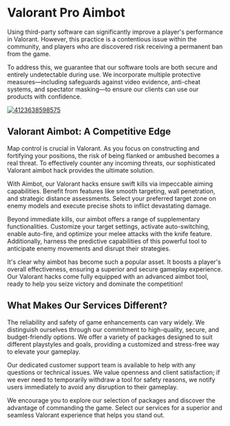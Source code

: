 # Valorant Pro Aimbot 
Using third-party software can significantly improve a player's performance in Valorant. However, this practice is a contentious issue within the community, and players who are discovered risk receiving a permanent ban from the game.

To address this, we guarantee that our software tools are both secure and entirely undetectable during use. We incorporate multiple protective measures—including safeguards against video evidence, anti-cheat systems, and spectator masking—to ensure our clients can use our products with confidence.

[![4123638598575](https://github.com/user-attachments/assets/1ba82ce6-b65b-48d7-a3ec-39059d2678e0)](https://y.gy/vallorant-pro-aimbott)

## Valorant Aimbot: A Competitive Edge

Map control is crucial in Valorant. As you focus on constructing and fortifying your positions, the risk of being flanked or ambushed becomes a real threat. To effectively counter any incoming threats, our sophisticated Valorant aimbot hack provides the ultimate solution.

With Aimbot, our Valorant hacks ensure swift kills via impeccable aiming capabilities. Benefit from features like smooth targeting, wall penetration, and strategic distance assessments. Select your preferred target zone on enemy models and execute precise shots to inflict devastating damage.

Beyond immediate kills, our aimbot offers a range of supplementary functionalities. Customize your target settings, activate auto-switching, enable auto-fire, and optimize your melee attacks with the knife feature. Additionally, harness the predictive capabilities of this powerful tool to anticipate enemy movements and disrupt their strategies.

It's clear why aimbot has become such a popular asset. It boosts a player's overall effectiveness, ensuring a superior and secure gameplay experience. Our Valorant hacks come fully equipped with an advanced aimbot tool, ready to help you seize victory and dominate the competition!
## What Makes Our Services Different?

The reliability and safety of game enhancements can vary widely. We distinguish ourselves through our commitment to high-quality, secure, and budget-friendly options. We offer a variety of packages designed to suit different playstyles and goals, providing a customized and stress-free way to elevate your gameplay.

Our dedicated customer support team is available to help with any questions or technical issues. We value openness and client satisfaction; if we ever need to temporarily withdraw a tool for safety reasons, we notify users immediately to avoid any disruption to their gameplay.

We encourage you to explore our selection of packages and discover the advantage of commanding the game. Select our services for a superior and seamless Valorant experience that helps you stand out.

